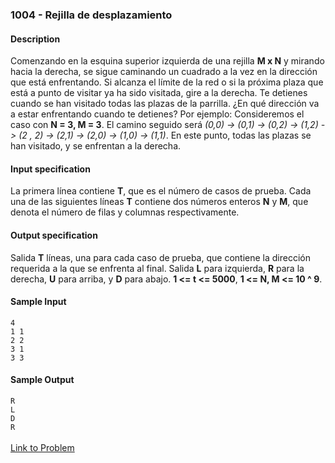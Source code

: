 ### **1004 - Rejilla de desplazamiento**<br/>
#### Description<br/>
Comenzando en la esquina superior izquierda de una rejilla **M x N** y mirando hacia la derecha, se sigue caminando un cuadrado a la vez en la dirección que está enfrentando. Si alcanza el límite de la red o si la próxima plaza que está a punto de visitar ya ha sido visitada, gire a la derecha. Te detienes cuando se han visitado todas las plazas de la parrilla. ¿En qué dirección va a estar enfrentando cuando te detienes? Por ejemplo: Consideremos el caso con **N = 3, M = 3**. El camino seguido será *(0,0) -> (0,1) -> (0,2) -> (1,2) -> (2 , 2) -> (2,1) -> (2,0) -> (1,0) -> (1,1)*. En este punto, todas las plazas se han visitado, y se enfrentan a la derecha.  
#### Input specification<br/>
La primera línea contiene **T**, que es el número de casos de prueba. Cada una de las siguientes líneas **T** contiene dos números enteros **N** y **M**, que denota el número de filas y columnas respectivamente.
#### Output specification<br/>
Salida **T** líneas, una para cada caso de prueba, que contiene la dirección requerida a la que se enfrenta al final. Salida **L** para izquierda, **R** para la derecha, **U** para arriba, y **D** para abajo. **1 <= t <= 5000**, **1 <= N, M <= 10 ^ 9**. 
#### Sample Input<br/>
`4`<br/>
`1 1`<br/>
`2 2`<br/>
`3 1`<br/>
`3 3`<br/>
#### Sample Output<br/>
`R`<br/>
`L`<br/>
`D`<br/>
`R`<br/>
<br/>
[Link to Problem](http://coj.uci.cu/24h/problem.xhtml?pid=1004)
